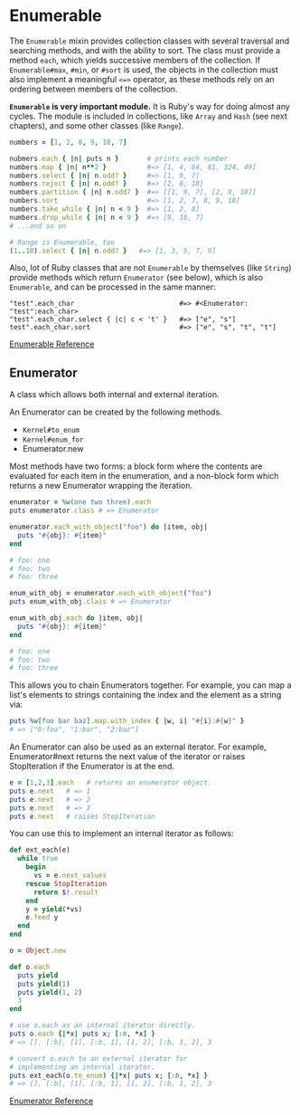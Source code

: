 # Enumerable

The `Enumerable` mixin provides collection classes with several
traversal and searching methods, and with the ability to sort. The class
must provide a method `each`, which yields successive members of the
collection. If `Enumerable#max`, `#min`, or `#sort` is used, the objects
in the collection must also implement a meaningful `<=>` operator, as
these methods rely on an ordering between members of the collection.

**`Enumerable` is very important module.** It is Ruby's way for doing
almost any cycles. The module is included in collections, like `Array`
and `Hash` (see next chapters), and some other classes (like `Range`).


```ruby
numbers = [1, 2, 8, 9, 18, 7]

nubmers.each { |n| puts n }       # prints each number
numbers.map { |n| n**2 }          #=> [1, 4, 64, 81, 324, 49]
numbers.select { |n| n.odd? }     #=> [1, 9, 7]
numbers.reject { |n| n.odd? }     #=> [2, 8, 18]
numbers.partition { |n| n.odd? }  #=> [[1, 9, 7], [2, 8, 18]]
numbers.sort                      #=> [1, 2, 7, 8, 9, 18]
numbers.take_while { |n| n < 9 }  #=> [1, 2, 8]
numbers.drop_while { |n| n < 9 }  #=> [9, 18, 7]
# ...and so on

# Range is Enumerable, too
(1..10).select { |n| n.odd? }   #=> [1, 3, 5, 7, 9]
```

Also, lot of Ruby classes that are not `Enumerable` by themselves (like
`String`) provide methods which return `Enumerator` (see below), which
is also `Enumerable`, and can be processed in the same manner:


```
"test".each_char                          #=> #<Enumerator: "test":each_char>
"test".each_char.select { |c| c < 't' }   #=> ["e", "s"]
test".each_char.sort                      #=> ["e", "s", "t", "t"]
```

[Enumerable Reference](http://ruby-doc.org/core-2.5.0/Enumerable.html)



## Enumerator

A class which allows both internal and external iteration.

An Enumerator can be created by the following methods.

* `Kernel#to_enum`
* `Kernel#enum_for`
* Enumerator.new

Most methods have two forms: a block form where the contents are
evaluated for each item in the enumeration, and a non-block form which
returns a new Enumerator wrapping the iteration.


```ruby
enumerator = %w(one two three).each
puts enumerator.class # => Enumerator

enumerator.each_with_object("foo") do |item, obj|
  puts "#{obj}: #{item}"
end

# foo: one
# foo: two
# foo: three

enum_with_obj = enumerator.each_with_object("foo")
puts enum_with_obj.class # => Enumerator

enum_with_obj.each do |item, obj|
  puts "#{obj}: #{item}"
end

# foo: one
# foo: two
# foo: three
```

This allows you to chain Enumerators together. For example, you can map
a list's elements to strings containing the index and the element as a
string via:


```ruby
puts %w[foo bar baz].map.with_index { |w, i| "#{i}:#{w}" }
# => ["0:foo", "1:bar", "2:baz"]
```

An Enumerator can also be used as an external iterator. For example,
Enumerator#next returns the next value of the iterator or raises
StopIteration if the Enumerator is at the end.


```ruby
e = [1,2,3].each   # returns an enumerator object.
puts e.next   # => 1
puts e.next   # => 2
puts e.next   # => 3
puts e.next   # raises StopIteration
```

You can use this to implement an internal iterator as follows:


```ruby
def ext_each(e)
  while true
    begin
      vs = e.next_values
    rescue StopIteration
      return $!.result
    end
    y = yield(*vs)
    e.feed y
  end
end

o = Object.new

def o.each
  puts yield
  puts yield(1)
  puts yield(1, 2)
  3
end

# use o.each as an internal iterator directly.
puts o.each {|*x| puts x; [:b, *x] }
# => [], [:b], [1], [:b, 1], [1, 2], [:b, 1, 2], 3

# convert o.each to an external iterator for
# implementing an internal iterator.
puts ext_each(o.to_enum) {|*x| puts x; [:b, *x] }
# => [], [:b], [1], [:b, 1], [1, 2], [:b, 1, 2], 3
```

[Enumerator Reference](http://ruby-doc.org/core-2.5.0/Enumerator.html)

